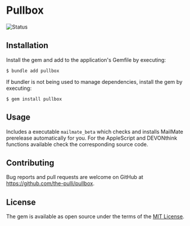# Pullbox

![Status](https://github.com/the-pulli/pullbox/actions/workflows/main.yml/badge.svg)

## Installation

Install the gem and add to the application's Gemfile by executing:

    $ bundle add pullbox

If bundler is not being used to manage dependencies, install the gem by executing:

    $ gem install pullbox

## Usage

Includes a executable `mailmate_beta` which checks and installs MailMate prerelease automatically for you.
For the AppleScript and DEVONthink functions available check the corresponding source code.

## Contributing

Bug reports and pull requests are welcome on GitHub at https://github.com/the-pulli/pullbox.

## License

The gem is available as open source under the terms of the [MIT License](https://opensource.org/licenses/MIT).
